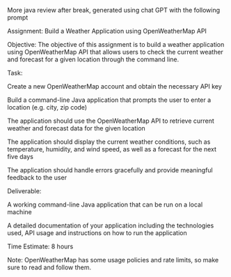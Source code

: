 More java review after break, generated using chat GPT with the following prompt

Assignment: Build a Weather Application using OpenWeatherMap API

Objective:
The objective of this assignment is to build a weather application using OpenWeatherMap API that allows users to check the current weather and forecast for a given location through the command line.

Task:

Create a new OpenWeatherMap account and obtain the necessary API key

Build a command-line Java application that prompts the user to enter a location (e.g. city, zip code)

The application should use the OpenWeatherMap API to retrieve current weather and forecast data for the given location

The application should display the current weather conditions, such as temperature, humidity, and wind speed, as well as a forecast for the next five days

The application should handle errors gracefully and provide meaningful feedback to the user

Deliverable:

A working command-line Java application that can be run on a local machine

A detailed documentation of your application including the technologies used, API usage and instructions on how to run the application

Time Estimate: 8 hours

Note:
OpenWeatherMap has some usage policies and rate limits, so make sure to read and follow them.